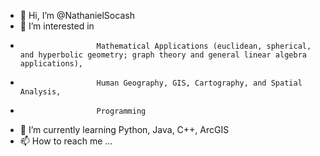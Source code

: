 - 👋 Hi, I’m @NathanielSocash
- 👀 I’m interested in 
-                      Mathematical Applications (euclidean, spherical, and hyperbolic geometry; graph theory and general linear algebra applications), 
-                      Human Geography, GIS, Cartography, and Spatial Analysis,
-                      Programming
- 🌱 I’m currently learning Python, Java, C++, ArcGIS
- 📫 How to reach me ...

<!---
NathanielSocash/NathanielSocash is a ✨ special ✨ repository because its `README.md` (this file) appears on your GitHub profile.
You can click the Preview link to take a look at your changes.
--->
